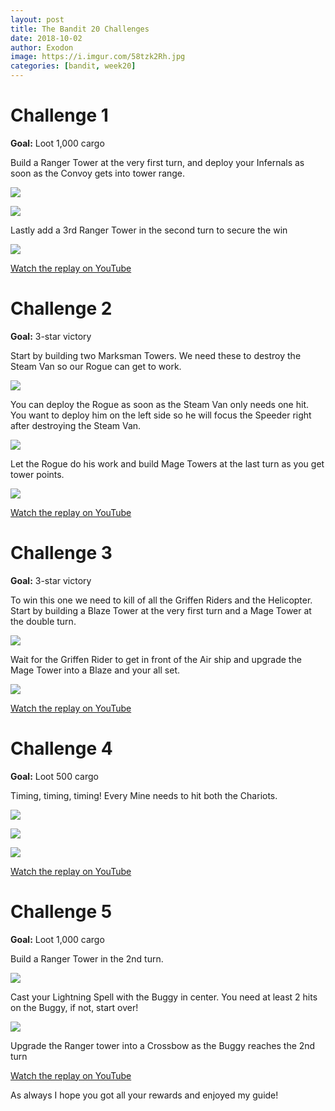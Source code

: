 ```yaml
---
layout: post
title: The Bandit 20 Challenges
date: 2018-10-02
author: Exodon
image: https://i.imgur.com/58tzk2Rh.jpg
categories: [bandit, week20]
---
```


# Challenge 1

**Goal:** Loot 1,000 cargo

Build a Ranger Tower at the very first turn, and deploy your Infernals as soon as the Convoy gets into tower range.

![](https://i.imgur.com/2ifz3G4l.png)

![](https://i.imgur.com/hY5GSRSl.png)

Lastly add a 3rd Ranger Tower in the second turn to secure the win

![](https://i.imgur.com/unInqEzl.png)

[Watch the replay on YouTube](https://youtu.be/LLSxr15Ec7s)

# Challenge 2

**Goal:** 3-star victory

Start by building two Marksman Towers. We need these to destroy the Steam Van so our Rogue can get to work.

![](https://i.imgur.com/xX0Rsldl.png)

You can deploy the Rogue as soon as the Steam Van only needs one hit. You want to deploy him on the left side so he will focus the Speeder right after destroying the Steam Van.

![](https://i.imgur.com/I7Z78p1l.png)

Let the Rogue do his work and build Mage Towers at the last turn as you get tower points.

![](https://i.imgur.com/93LM6Shl.png)

[Watch the replay on YouTube](https://youtu.be/kb6dVth6K-8)

# Challenge 3

**Goal:** 3-star victory

To win this one we need to kill of all the Griffen Riders and the Helicopter. Start by building a Blaze Tower at the very first turn and a Mage Tower at the double turn.

![](https://i.imgur.com/SSVLO7vl.png)

Wait for the Griffen Rider to get in front of the Air ship and upgrade the Mage Tower into a Blaze and your all set.

![](https://i.imgur.com/vrPa5ubl.png)

[Watch the replay on YouTube](https://youtu.be/JVYzcosjnP8)

# Challenge 4

**Goal:** Loot 500 cargo

Timing, timing, timing! Every Mine needs to hit both the Chariots.

![](https://i.imgur.com/IrpCZnpl.png)

![](https://i.imgur.com/XUGoZp6l.png)

![](https://i.imgur.com/EzdMn5El.png)

[Watch the replay on YouTube](https://youtu.be/ZgZnfhgEBo0)

# Challenge 5

**Goal:** Loot 1,000 cargo

Build a Ranger Tower in the 2nd turn.

![](https://i.imgur.com/QokTLqGl.png)

Cast your Lightning Spell with the Buggy in center. You need at least 2 hits on the Buggy, if not, start over!

![](https://i.imgur.com/LZP7WD7l.png)

Upgrade the Ranger tower into a Crossbow as the Buggy reaches the 2nd turn

[Watch the replay on YouTube](https://youtu.be/Zw2sK7GsYKI)

As always I hope you got all your rewards and enjoyed my guide!

